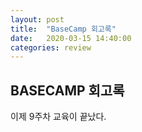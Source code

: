 ```yaml
---
layout: post
title:  "BaseCamp 회고록"
date:   2020-03-15 14:40:00
categories: review
---
```


## BASECAMP 회고록

이제 9주차 교육이 끝났다.